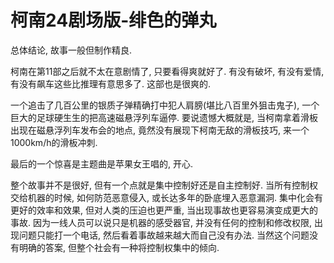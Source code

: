 # 柯南24剧场版-绯色的弹丸

总体结论, 故事一般但制作精良.

柯南在第11部之后就不太在意剧情了, 只要看得爽就好了. 有没有破坏, 有没有爱情, 有没有飙车这些比推理有意思多了. 这部也是很爽的.

一个追击了几百公里的银质子弹精确打中犯人肩膀(堪比八百里外狙击鬼子), 一个巨大的足球硬生生的把高速磁悬浮列车逼停. 要说遗憾大概就是, 当柯南拿着滑板出现在磁悬浮列车发布会的地点, 竟然没有展现下柯南无敌的滑板技巧, 来一个1000km/h的滑板冲刺.

最后的一个惊喜是主题曲是苹果女王唱的, 开心.

整个故事并不是很好, 但有一个点就是集中控制好还是自主控制好. 当所有控制权交给机器的时候, 如何防范恶意侵入, 或长达多年的卧底埋入恶意漏洞. 集中化会有更好的效率和效果, 但对人类的压迫也更严重, 当出现事故也更容易演变成更大的事故. 因为一线人员可以说只是机器的感受器官, 并没有任何的控制和修改权限, 出现问题只能打一个电话, 然后看着事故越来越大而自己没有办法. 当然这个问题没有明确的答案, 但整个社会有一种将控制权集中的倾向.
